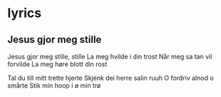 # lyrics

## Jesus gjor meg stille

Jesus gjor meg stille, stille
La meg hvilde i din trost
Når meg sa tan vil forvilde
La meg høre blott din rost

Tal du till mitt trette hjerte
Skjenk dei herre salin ruuh
O fordriv alnod o smårte
Stik min hoop i ø min trø
